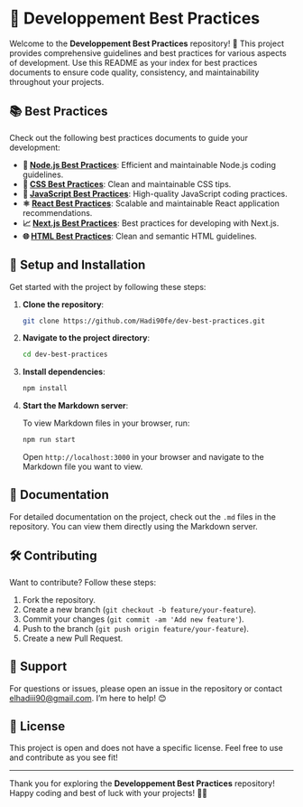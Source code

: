 # 🚀 **Developpement Best Practices**

Welcome to the **Developpement Best Practices** repository! 🎉 This project provides comprehensive guidelines and best practices for various aspects of development. Use this README as your index for best practices documents to ensure code quality, consistency, and maintainability throughout your projects.

## 📚 **Best Practices**

Check out the following best practices documents to guide your development:

- **🔧 [Node.js Best Practices](./markdown/best-practices/Node.js%20Best%20Practices.md)**: Efficient and maintainable Node.js coding guidelines.
- **🎨 [CSS Best Practices](./markdown/best-practices/CSS%20Best%20Practices.md)**: Clean and maintainable CSS tips.
- **📜 [JavaScript Best Practices](./markdown/best-practices/JavaScript%20Best%20Practices.md)**: High-quality JavaScript coding practices.
- **⚛️ [React Best Practices](./markdown/best-practices/React%20Best%20Practices.md)**: Scalable and maintainable React application recommendations.
- **📈 [Next.js Best Practices](./markdown/best-practices/Next%20.js%20Best%20Practices.md)**: Best practices for developing with Next.js.
- **🌐 [HTML Best Practices](./markdown/best-practices/HTML%20Best%20Practices.md)**: Clean and semantic HTML guidelines.

## 🔧 **Setup and Installation**

Get started with the project by following these steps:

1. **Clone the repository**:

    ```bash
    git clone https://github.com/Hadi90fe/dev-best-practices.git
    ```

2. **Navigate to the project directory**:

    ```bash
    cd dev-best-practices
    ```

3. **Install dependencies**:

    ```bash
    npm install
    ```

4. **Start the Markdown server**:

    To view Markdown files in your browser, run:

    ```bash
    npm run start
    ```

    Open `http://localhost:3000` in your browser and navigate to the Markdown file you want to view.

## 📄 **Documentation**

For detailed documentation on the project, check out the `.md` files in the repository. You can view them directly using the Markdown server.

## 🛠️ **Contributing**

Want to contribute? Follow these steps:

1. Fork the repository.
2. Create a new branch (`git checkout -b feature/your-feature`).
3. Commit your changes (`git commit -am 'Add new feature'`).
4. Push to the branch (`git push origin feature/your-feature`).
5. Create a new Pull Request.

## 💬 **Support**

For questions or issues, please open an issue in the repository or contact [elhadiii90@gmail.com](mailto:elhadiii90@gmail.com). I’m here to help! 😊

## 📜 **License**

This project is open and does not have a specific license. Feel free to use and contribute as you see fit!

---

Thank you for exploring the **Developpement Best Practices** repository! Happy coding and best of luck with your projects! 🚀✨
